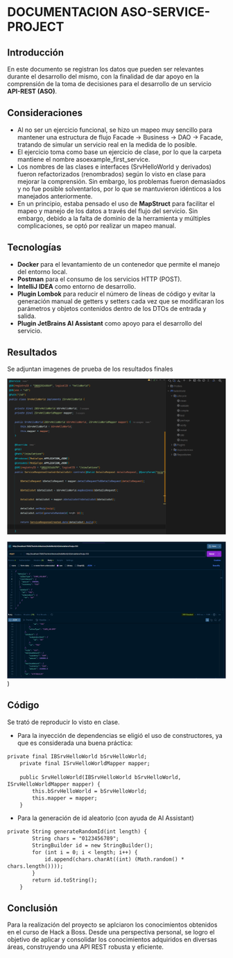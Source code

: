 # DOCUMENTACION ASO-SERVICE-PROJECT

## Introducción
En este documento se registran los datos que pueden ser relevantes durante el desarrollo del mismo, con la finalidad de dar apoyo en la comprensión de la toma de decisiones para el desarrollo de un servicio **API-REST (ASO)**.

## Consideraciones
- Al no ser un ejercicio funcional, se hizo un mapeo muy sencillo para mantener una estructura de flujo Facade -> Business -> DAO -> Facade, tratando de simular un servicio real en la medida de lo posible.
- El ejercicio toma como base un ejercicio de clase, por lo que la carpeta mantiene el nombre asoexample_first_service.
 - Los nombres de las clases e interfaces (SrvHelloWorld y derivados) fueron refactorizados (renombrados) según lo visto en clase para mejorar la comprensión. Sin embargo, los problemas fueron demasiados y no fue posible solventarlos, por lo que se mantuvieron idénticos a los manejados anteriormente.
- En un principio, estaba pensado el uso de **MapStruct** para facilitar el mapeo y manejo de los datos a través del flujo del servicio. Sin embargo, debido a la falta de dominio de la herramienta y múltiples complicaciones, se optó por realizar un mapeo manual.

## Tecnologías
- **Docker** para el levantamiento de un contenedor que permite el manejo del entorno local.
- **Postman** para el consumo de los servicios HTTP (POST).
- **IntelliJ IDEA** como entorno de desarrollo.
- **Plugin Lombok** para reducir el número de líneas de código y evitar la generación manual de getters y setters cada vez que se modificaran los parámetros y objetos contenidos dentro de los DTOs de entrada y salida.
- **Plugin JetBrains AI Assistant** como apoyo para el desarrollo del servicio.

## Resultados
Se adjuntan imagenes de prueba de los resultados finales

![Mapeo de la clase SrvHelloWorld al finalizar](SvrHelloWorld_final.png)

![Consumo del servicio al finalizar](ConsumoServicioPOST.png))

## Código
Se trató de reproducir lo visto en clase.

- Para la inyección de dependencias se eligió el uso de constructores, ya que es considerada una buena práctica:
  
```
private final IBSrvHelloWorld bSrvHelloWorld;
	private final ISrvHelloWorldMapper mapper;

	public SrvHelloWorld(IBSrvHelloWorld bSrvHelloWorld, ISrvHelloWorldMapper mapper) {
		this.bSrvHelloWorld = bSrvHelloWorld;
		this.mapper = mapper;
	}
```

- Para la generación de id aleatorio (con ayuda de AI Assistant)

```
private String generateRandomId(int length) {
		String chars = "0123456789";
		StringBuilder id = new StringBuilder();
		for (int i = 0; i < length; i++) {
			id.append(chars.charAt((int) (Math.random() * chars.length())));
		}
		return id.toString();
	}
```

## Conclusión
Para la realización del proyecto se aplciaron los conocimientos obtenidos en el curso de Hack a Boss. Desde una perspectiva personal, se logro el objetivo de aplicar y consolidar los conocimientos adquiridos en diversas áreas, construyendo una API REST robusta y eficiente.
